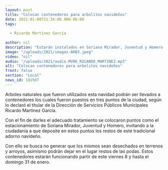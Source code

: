 ```yaml
---
layout: post
title: "Colocan contenedores para arbolitos navideños"
date: 2021-01-08T21:34:00.000-06:00
tags:
  
  - Ricardo Martínez García
  
author: nil
description: "Estarán instalados en Soriana Mirador, Juventud y Homero."
image: "/uploads/2021/images-ARB3.jpeg"
video: "nil"
audio: "/uploads/2021/audio-MV06_RICARDO_MARTINEZ.mp3"
alt: "Colocan contenedores para arbolitos navideños"
front: false
section: "Local"
news_id: 181987
---
```


Arboles naturales que fueron utilizados esta navidad podrán ser llevados a contenedores los cuales fueron puestos en tres puntos de la ciudad, según lo declaró el titular de la Dirección de Servicios Públicos Municipales Ricardo Martínez García.

Con el fin de darles el adecuado tratamiento se colocaron puntos como el estacionamiento de Soriana Mirador, Juventud y Homero, invitando a la ciudadanía a que deposite en estos puntos los restos de este tradicional adorno navideño.

Con ello se busca no generar que los mismos sean desechados en terrenos y arroyos, asimismo podrán dejar en el lugar restos de las podas. Estos contenedores estarán funcionando partir de este viernes 8 y hasta el domingo 31 de enero.